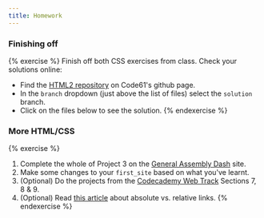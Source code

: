 ```yaml
---
title: Homework
---
```


### Finishing off

{% exercise %}
Finish off both CSS exercises from class. Check your solutions online:

* Find the [HTML2 repository](https://github.com/code61/html2) on Code61's github page.
* In the `branch` dropdown (just above the list of files) select the `solution` branch.
* Click on the files below to see the solution.
{% endexercise %}

### More HTML/CSS

{% exercise %}
1. Complete the whole of Project 3 on the [General Assembly Dash](https://dash.generalassemb.ly/projects) site.
2. Make some changes to your `first_site` based on what you've learnt.
3. (Optional) Do the projects from the [Codecademy Web Track](http://www.codecademy.com/tracks/web) Sections 7, 8 &amp; 9.
4. (Optional) Read [this article](https://www.inkling.com/read/dreamweaver-cs6-missing-manual-david-sawyer-mcfarland-1st/chapter-4/understanding-links) about absolute vs. relative links.
{% endexercise %}


